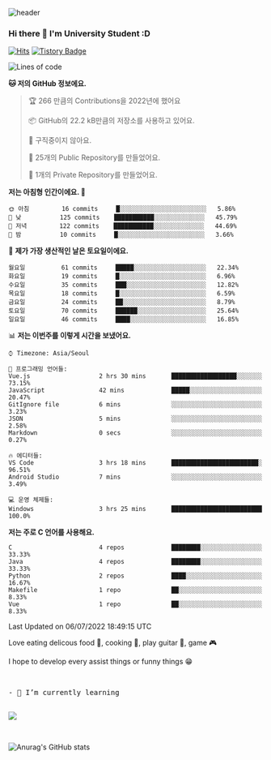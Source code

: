 ![header](https://capsule-render.vercel.app/api?type=waving&color=auto&height=300&section=header&text=YoungJoo%20Kim&fontSize=90)

### Hi there 👋 I'm University Student :D

[![Hits](https://hits.seeyoufarm.com/api/count/incr/badge.svg?url=https%3A%2F%2Fgithub.com%2Fhaesoo9410&count_bg=%23EB8B10&title_bg=%23684327&icon=&icon_color=%23E7E7E7&title=VISIT&edge_flat=false)](https://github.com/K-0joo)   [![Tistory Badge](https://img.shields.io/badge/Tech%20Blog-555263?style=flat&logoColor=white)](https://kimeyou.tistory.com/) 


<!--START_SECTION:waka-->
![Lines of code](https://img.shields.io/badge/%EC%A0%80%EB%8A%94%20%EC%97%AC%ED%83%9C%EA%B9%8C%EC%A7%80%20-24%20Thousand%20%EC%A4%84%EC%9D%98%20%EC%BD%94%EB%93%9C%EB%A5%BC%20%EC%9E%91%EC%84%B1%ED%96%88%EC%96%B4%EC%9A%94.-blue)

**🐱 저의 GitHub 정보에요.** 

> 🏆 266 만큼의 Contributions을 2022년에 했어요
 > 
> 📦 GitHub의 22.2 kB만큼의 저장소를 사용하고 있어요. 
 > 
> 🚫 구직중이지 않아요.
 > 
> 📜 25개의 Public Repository를 만들었어요. 
 > 
> 🔑 1개의 Private Repository를 만들었어요. 
 > 
**저는 아침형 인간이에요. 🐤** 

```text
🌞 아침         16 commits     █░░░░░░░░░░░░░░░░░░░░░░░░   5.86% 
🌆 낮　         125 commits    ███████████░░░░░░░░░░░░░░   45.79% 
🌃 저녁         122 commits    ███████████░░░░░░░░░░░░░░   44.69% 
🌙 밤　         10 commits     █░░░░░░░░░░░░░░░░░░░░░░░░   3.66%

```
📅 **제가 가장 생산적인 날은 토요일이에요.** 

```text
월요일          61 commits     █████░░░░░░░░░░░░░░░░░░░░   22.34% 
화요일          19 commits     █░░░░░░░░░░░░░░░░░░░░░░░░   6.96% 
수요일          35 commits     ███░░░░░░░░░░░░░░░░░░░░░░   12.82% 
목요일          18 commits     █░░░░░░░░░░░░░░░░░░░░░░░░   6.59% 
금요일          24 commits     ██░░░░░░░░░░░░░░░░░░░░░░░   8.79% 
토요일          70 commits     ██████░░░░░░░░░░░░░░░░░░░   25.64% 
일요일          46 commits     ████░░░░░░░░░░░░░░░░░░░░░   16.85%

```


📊 **저는 이번주를 이렇게 시간을 보냈어요.** 

```text
⌚︎ Timezone: Asia/Seoul

💬 프로그래밍 언어들: 
Vue.js                   2 hrs 30 mins       ██████████████████░░░░░░░   73.15% 
JavaScript               42 mins             █████░░░░░░░░░░░░░░░░░░░░   20.47% 
GitIgnore file           6 mins              ░░░░░░░░░░░░░░░░░░░░░░░░░   3.23% 
JSON                     5 mins              ░░░░░░░░░░░░░░░░░░░░░░░░░   2.58% 
Markdown                 0 secs              ░░░░░░░░░░░░░░░░░░░░░░░░░   0.27%

🔥 에디터들: 
VS Code                  3 hrs 18 mins       ████████████████████████░   96.51% 
Android Studio           7 mins              ░░░░░░░░░░░░░░░░░░░░░░░░░   3.49%

💻 운영 체제들: 
Windows                  3 hrs 25 mins       █████████████████████████   100.0%

```

**저는 주로 C 언어를 사용해요.** 

```text
C                        4 repos             ████████░░░░░░░░░░░░░░░░░   33.33% 
Java                     4 repos             ████████░░░░░░░░░░░░░░░░░   33.33% 
Python                   2 repos             ████░░░░░░░░░░░░░░░░░░░░░   16.67% 
Makefile                 1 repo              ██░░░░░░░░░░░░░░░░░░░░░░░   8.33% 
Vue                      1 repo              ██░░░░░░░░░░░░░░░░░░░░░░░   8.33%

```



 Last Updated on 06/07/2022 18:49:15 UTC
<!--END_SECTION:waka-->

<!--
**K-0joo/K-0joo** is a ✨ _special_ ✨ repository because its `README.md` (this file) appears on your GitHub profile.

Here are some ideas to get you started:

- 🔭 I’m currently working on ...
- 🌱 I’m currently learning ...
- 👯 I’m looking to collaborate on ...
- 🤔 I’m looking for help with ...
- 💬 Ask me about ...
- 📫 How to reach me: ...
- 😄 Pronouns: ...
- ⚡ Fun fact: ...
-->
Love eating delicous food 🍴, cooking 🍳, play guitar 🎸, game 🎮

I hope to develop every assist things or funny things 😁

<br>
<pre>
- 🌱 I’m currently learning 
<p></p>
<a href="https://developer.android.com" target="_blank"><img src="https://img.shields.io/badge/Android-3DDC84?style=flat-square&logo=Android&logoColor=white"/></a>
</pre>
</br>

![Anurag's GitHub stats](https://github-readme-stats.vercel.app/api?username=K-0joo&theme=solarized-light&show_icons=true)      
<p></p>


